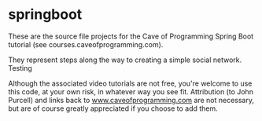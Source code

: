 # springboot

These are the source file projects for the Cave of Programming Spring Boot tutorial (see courses.caveofprogramming.com).

They represent steps along the way to creating a simple social network. Testing

Although the associated video tutorials are not free, you're welcome to use this code, at your own risk, in whatever way you see fit. Attribution (to John Purcell) and links back to www.caveofprogramming.com are not necessary, but are of course greatly appreciated if you choose to add them.


